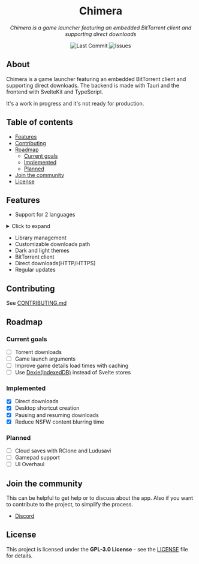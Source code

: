 <div align="center">
    <h1>Chimera</h1>
    <p><em>Chimera is a game launcher featuring an embedded BitTorrent client and supporting direct downloads</em></p>
    <p>
        <img src="https://img.shields.io/github/last-commit/aryxst/chimera" alt="Last Commit">
        <img src="https://img.shields.io/github/issues-raw/aryxst/chimera" alt="Issues">
</div>

## About

Chimera is a game launcher featuring an embedded BitTorrent client and supporting direct downloads. The backend is made with Tauri and the frontend with SvelteKit and TypeScript.

It's a work in progress and it's not ready for production.

## Table of contents

- [Features](#features)
- [Contributing](#contributing)
- [Roadmap](#roadmap)
  - [Current goals](#current-goals)
  - [Implemented](#implemented)
  - [Planned](#planned)
- [Join the community](#join-the-community)
- [License](#license)

## Features

- Support for 2 languages
<details>
<summary>Click to expand</summary>

- English
- Italian
</details>

- Library management
- Customizable downloads path
- Dark and light themes
- BitTorrent client
- Direct downloads(HTTP/HTTPS)
- Regular updates

## Contributing

See [CONTRIBUTING.md](CONTRIBUTING.md)

## Roadmap

### Current goals

- [ ] Torrent downloads
- [ ] Game launch arguments
- [ ] Improve game details load times with caching
- [ ] Use [Dexie(IndexedDB)](https://dexie.org/) instead of Svelte stores

### Implemented

- [x] Direct downloads
- [x] Desktop shortcut creation
- [x] Pausing and resuming downloads
- [x] Reduce NSFW content blurring time

### Planned

- [ ] Cloud saves with RClone and Ludusavi
- [ ] Gamepad support
- [ ] UI Overhaul

## Join the community

This can be helpful to get help or to discuss about the app. Also if you want to contribute to the project, to simplify the process.

- [Discord][DISCORD_INVITE_LINK]

## License

This project is licensed under the **GPL-3.0 License** - see the [LICENSE](LICENSE) file for details.

[DISCORD_INVITE_LINK]: https://discord.gg/Ffk49A7z9F
